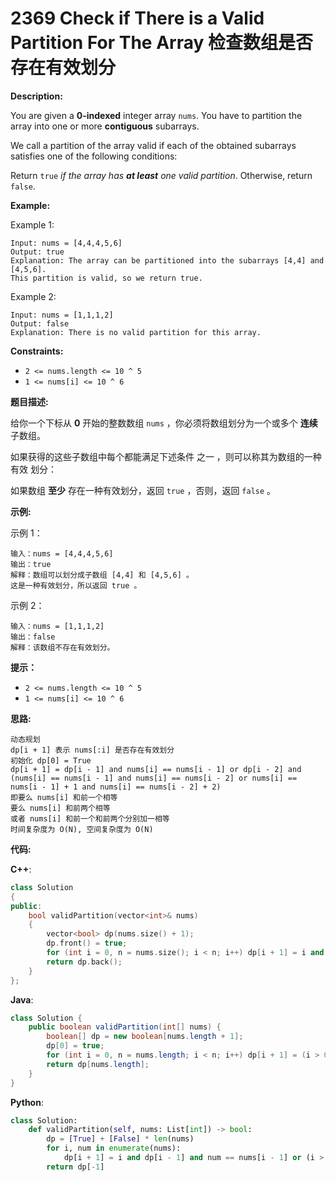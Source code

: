 # 2369 Check if There is a Valid Partition For The Array 检查数组是否存在有效划分

__Description:__

You are given a __0-indexed__ integer array `nums`. You have to partition the array into one or more __contiguous__ subarrays.

We call a partition of the array valid if each of the obtained subarrays satisfies one of the following conditions:

Return `true` _if the array has __at least__ one valid partition_. Otherwise, return `false`.

__Example:__

Example 1:

```text
Input: nums = [4,4,4,5,6]
Output: true
Explanation: The array can be partitioned into the subarrays [4,4] and [4,5,6].
This partition is valid, so we return true.
```

Example 2:

```text
Input: nums = [1,1,1,2]
Output: false
Explanation: There is no valid partition for this array.
```

__Constraints:__

- `2 <= nums.length <= 10 ^ 5`
- `1 <= nums[i] <= 10 ^ 6`

__题目描述:__

给你一个下标从 __0__ 开始的整数数组 `nums` ，你必须将数组划分为一个或多个 __连续__ 子数组。

如果获得的这些子数组中每个都能满足下述条件 之一 ，则可以称其为数组的一种 有效 划分：

如果数组 __至少__ 存在一种有效划分，返回 `true` ，否则，返回 `false` 。

__示例:__

示例 1：

```text
输入：nums = [4,4,4,5,6]
输出：true
解释：数组可以划分成子数组 [4,4] 和 [4,5,6] 。
这是一种有效划分，所以返回 true 。
```

示例 2：

```text
输入：nums = [1,1,1,2]
输出：false
解释：该数组不存在有效划分。
```

__提示：__

- `2 <= nums.length <= 10 ^ 5`
- `1 <= nums[i] <= 10 ^ 6`

__思路:__

```text
动态规划
dp[i + 1] 表示 nums[:i] 是否存在有效划分
初始化 dp[0] = True
dp[i + 1] = dp[i - 1] and nums[i] == nums[i - 1] or dp[i - 2] and (nums[i] == nums[i - 1] and nums[i] == nums[i - 2] or nums[i] == nums[i - 1] + 1 and nums[i] == nums[i - 2] + 2)
即要么 nums[i] 和前一个相等
要么 nums[i] 和前两个相等
或者 nums[i] 和前一个和前两个分别加一相等
时间复杂度为 O(N), 空间复杂度为 O(N)
```

__代码:__

__C++__:

```C++
class Solution 
{
public:
    bool validPartition(vector<int>& nums) 
    {
        vector<bool> dp(nums.size() + 1);
        dp.front() = true;
        for (int i = 0, n = nums.size(); i < n; i++) dp[i + 1] = i and dp[i - 1] and nums[i] == nums[i - 1] or (i > 1 and dp[i - 2] and (nums[i] == nums[i - 1] and nums[i] == nums[i - 2] or nums[i] == nums[i - 1] + 1 and nums[i] == nums[i - 2] + 2));
        return dp.back();
    }
};
```

__Java__:

```Java
class Solution {
    public boolean validPartition(int[] nums) {
        boolean[] dp = new boolean[nums.length + 1];
        dp[0] = true;
        for (int i = 0, n = nums.length; i < n; i++) dp[i + 1] = (i > 0 && dp[i - 1] && nums[i] == nums[i - 1]) || (i > 1 && dp[i - 2] && ((nums[i] == nums[i - 1] && nums[i] == nums[i - 2]) || (nums[i] == nums[i - 1] + 1 && nums[i] == nums[i - 2] + 2)));
        return dp[nums.length];
    }
}
```

__Python__:

```Python
class Solution:
    def validPartition(self, nums: List[int]) -> bool:
        dp = [True] + [False] * len(nums)
        for i, num in enumerate(nums):
            dp[i + 1] = i and dp[i - 1] and num == nums[i - 1] or (i > 1 and dp[i - 2] and (num == nums[i - 1] == nums[i - 2] or num == nums[i - 1] + 1 == nums[i - 2] + 2))
        return dp[-1]
```
